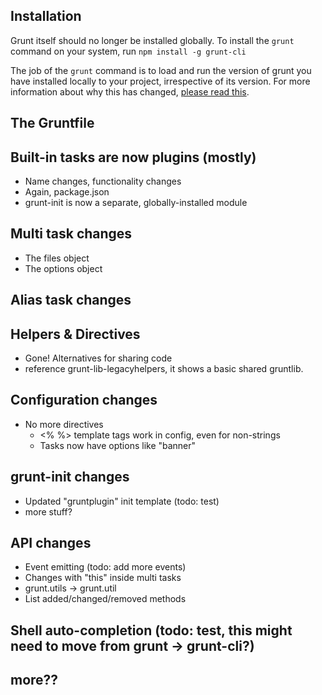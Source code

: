## Installation
Grunt itself should no longer be installed globally.  To install the `grunt` command on your system, run `npm install -g grunt-cli`

The job of the `grunt` command is to load and run the version of grunt you have installed locally to your project, irrespective of its version.  For more information about why this has changed, [please read this](http://blog.nodejs.org/2011/03/23/npm-1-0-global-vs-local-installation).

## The Gruntfile


## Built-in tasks are now plugins (mostly)
* Name changes, functionality changes
* Again, package.json
* grunt-init is now a separate, globally-installed module


## Multi task changes
* The files object
* The options object


## Alias task changes


## Helpers & Directives
* Gone! Alternatives for sharing code
* reference grunt-lib-legacyhelpers, it shows a basic shared gruntlib.


## Configuration changes
* No more directives
  * <% %> template tags work in config, even for non-strings
  * Tasks now have options like "banner"


## grunt-init changes
* Updated "gruntplugin" init template (todo: test)
* more stuff?


## API changes
* Event emitting (todo: add more events)
* Changes with "this" inside multi tasks
* grunt.utils -> grunt.util
* List added/changed/removed methods


## Shell auto-completion (todo: test, this might need to move from grunt -> grunt-cli?)


## more??
